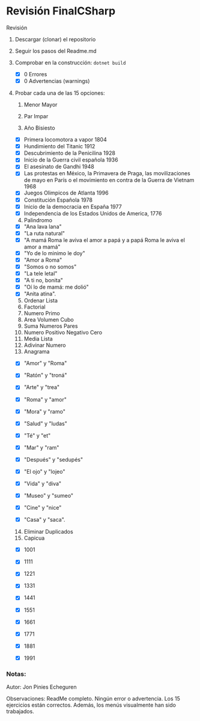 # Revisión FinalCSharp

Revisión

1) Descargar (clonar) el repositorio

2) Seguir los pasos del Readme.md

3. Comprobar en la construcción: `dotnet build`

   - [x] 0 Errores 
   - [x] 0 Advertencias (warnings) 

4. Probar cada una de las 15 opciones:

   1. Menor Mayor

   2. Par Impar

   3. Año Bisiesto

   - [x] Primera locomotora a vapor 1804
   - [x] Hundimiento del Titanic 1912
   - [x] Descubrimiento de la Penicilina 1928
   - [x] Inicio de la Guerra civil española 1936
   - [x] El asesinato de Gandhi 1948
   - [x] Las protestas en México, la Primavera de Praga, las movilizaciones de mayo en París o el movimiento en contra de la Guerra de Vietnam 1968
   - [x] Juegos Olimpicos de Atlanta 1996
   - [x] Constitución Española 1978
   - [x] Inicio de la democracia en España 1977
   - [x] Independencia de los Estados Unidos de America, 1776

   4. Palindromo

   - [x] "Ana lava lana"
   - [x] "La ruta natural"
   - [x] "A mamá Roma le aviva el amor a papá y a papá Roma le aviva el amor a mamá"
   - [x] "Yo de lo minimo le doy"
   - [x] "Amor a Roma"
   - [x] "Somos o no somos"
   - [x] "La tele letal"
   - [x] "A ti no, bonita"
   - [x] "Oí lo de mamá: me dolió"
   - [x] "Anita atina".

   5. Ordenar Lista   
   6. Factorial
   7. Numero Primo
   8. Area Volumen Cubo
   9. Suma Numeros Pares
   10. Numero Positivo Negativo Cero
   11. Media Lista
   12. Adivinar Numero
   13. Anagrama

   - [x] "Amor" y "Roma"

   - [x] "Ratón" y "troná"

   - [x] "Arte" y "trea"

   - [x] "Roma" y "amor"

   - [x] "Mora" y "ramo"

   - [x] "Salud" y "ludas"

   - [x] "Té" y "et"

   - [x] "Mar" y "ram"

   - [x] "Después" y "sedupés"

   - [x] "El ojo" y "lojeo"

   - [x] "Vida" y "diva"

   - [x] "Museo" y "sumeo"

   - [x] "Cine" y "nice"

   - [x] "Casa" y "saca".

   14. Eliminar Duplicados
   15. Capicua

   - [x] 1001

   - [x] 1111

   - [x] 1221

   - [x] 1331

   - [x] 1441

   - [x] 1551

   - [x] 1661

   - [x] 1771

   - [x] 1881

   - [x] 1991 

### Notas:

Autor: Jon Pinies Echeguren

Observaciones: ReadMe completo. Ningún error o advertencia. Los 15 ejercicios están correctos. Además, los menús visualmente han sido trabajados.
